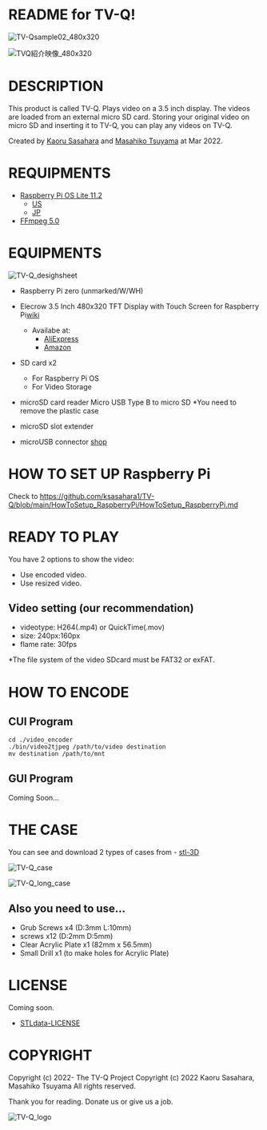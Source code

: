 # README for TV-Q!

![TV-Qsample02_480x320](https://user-images.githubusercontent.com/40233156/161092277-96994f63-f47d-4ca8-9dcd-85c3fc9a1393.gif)


![TVQ紹介映像_480x320](https://user-images.githubusercontent.com/40233156/161091055-9ce4f046-afb8-47cf-8c0a-d351f544a28b.gif)



# DESCRIPTION

This product is called TV-Q. Plays video on a 3.5 inch display. The videos are loaded from an external micro SD card. Storing your original video on micro SD and inserting it to TV-Q, you can play any videos on TV-Q.

Created by [Kaoru Sasahara](https://github.com/ksasahara1) and [Masahiko Tsuyama](https://github.com/MTsuyama-git) at Mar 2022.


# REQUIPMENTS
- [Raspberry Pi OS Lite 11.2](https://www.raspberrypi.com/software/)
  - [US](https://downloads.raspberrypi.org/raspios_lite_armhf/images/raspios_lite_armhf-2022-01-28/)
  - [JP](http://ftp.jaist.ac.jp/pub/raspberrypi/raspios_lite_armhf/images/raspios_lite_armhf-2022-01-28/)
- [FFmpeg 5.0](https://ffmpeg.org)


# EQUIPMENTS
![TV-Q_desighsheet](https://user-images.githubusercontent.com/40233156/160862213-be896303-5399-4dbc-9db8-58d77ed407a0.jpg)


- Raspberry Pi zero (unmarked/W/WH)

- Elecrow 3.5 Inch 480x320 TFT Display with Touch Screen for Raspberry Pi[wiki](https://www.elecrow.com/wiki/index.php?title=3.5_Inch_480x320_TFT_Display_with_Touch_Screen_for_Raspberry_Pi)
  - Availabe at:
    - [AliExpress](https://a.aliexpress.com/_mKufbde)
    - [Amazon](https://www.amazon.co.jp/dp/B01LXM8NL4/ref=cm_sw_r_tw_dp_3DXJ5ABX25AQSMX2GXAG)

- SD card x2
  - For Raspberry Pi OS
  - For Video Storage
- microSD card reader
  Micro USB Type B to micro SD
  *You need to remove the plastic case
- microSD slot extender

- microUSB connector
  [shop](https://akizukidenshi.com/catalog/g/gK-10972/)

# HOW TO SET UP Raspberry Pi
Check to https://github.com/ksasahara1/TV-Q/blob/main/HowToSetup_RaspberryPi/HowToSetup_RaspberryPi.md

# READY TO PLAY
You have 2 options to show the video:
- Use encoded video.
- Use resized video.
 
## Video setting (our recommendation)
- videotype: H264(.mp4) or QuickTime(.mov)
- size: 240px:160px
- flame rate: 30fps

*The file system of the video SDcard must be FAT32 or exFAT.

# HOW TO ENCODE
## CUI Program
```
cd ./video_encoder
./bin/video2tjpeg /path/to/video destination
mv destination /path/to/mnt
```

## GUI Program
Coming Soon…


# THE CASE
You can see and download 2 types of cases from - [stl-3D](https://github.com/ksasahara1/TV-Q/tree/main/stl)

![TV-Q_case](https://user-images.githubusercontent.com/40233156/160241832-3037f1a2-2741-4f44-9539-cf1de9624f00.jpg)

![TV-Q_long_case](https://user-images.githubusercontent.com/40233156/160241838-22b8f36f-f622-4ef9-b8f6-9b55a5384c5c.jpg)


## Also you need to use…
- Grub Screws x4 (D:3mm L:10mm) 
- screws x12 (D:2mm D:5mm)
- Clear Acrylic Plate x1 (82mm x 56.5mm)
- Small Drill x1 (to make holes for Acrylic Plate)




# LICENSE
Coming soon.

 - [STLdata-LICENSE](https://github.com/ksasahara1/TV-Q/blob/main/stl_3Dprint/README_stl-3D.md)

# COPYRIGHT
Copyright (c) 2022- The TV-Q Project
Copyright (c) 2022 Kaoru Sasahara, Masahiko Tsuyama
All rights reserved.

Thank you for reading.
Donate us or give us a job.


![TV-Q_logo](https://user-images.githubusercontent.com/40233156/161058924-9f7f6598-82f8-4f49-91f3-dd20157a39f4.jpg)
